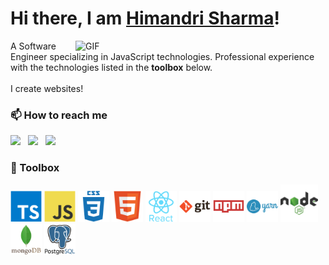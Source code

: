 # Hi there, I am <a href="https://himandrisharma.github.io">Himandri Sharma</a>!
<img align="right" alt="GIF" src="https://user-images.githubusercontent.com/43072879/153904222-04ae47c5-3297-4c5e-b8be-417e2480f53d.gif" width="400"/>
A Software Engineer specializing in JavaScript technologies. Professional experience with the technologies listed in the <b>toolbox</b> below.
<br/><br/>
I create websites!


### 📫 How to reach me 
[<img src="https://img.icons8.com/color/48/000000/twitter.png" width="50"/>](https://twitter.com/himandri5)  &nbsp; [<img src="https://img.icons8.com/color/48/000000/linkedin.png" width="50"/>](https://www.linkedin.com/in/himandri-sharma/)  &nbsp; <a href="mailto:hiamndrisharma27@gmail.com"> <img src="https://img.icons8.com/fluent/48/000000/gmail.png" width="50"/></a>

### 🧰 Toolbox

<img src="https://github.com/devicons/devicon/blob/master/icons/typescript/typescript-original.svg" alt="TypeScript" width="50" height="50"/> 
<img src="https://github.com/devicons/devicon/blob/master/icons/javascript/javascript-original.svg" alt="JavaScript" width="50" height="50"/> 
<img src="https://github.com/devicons/devicon/blob/master/icons/css3/css3-plain-wordmark.svg" alt="CSS" width="50" height="50"/>
<img src="https://github.com/devicons/devicon/blob/master/icons/html5/html5-original.svg" alt="HTML" width="50" height="50"/> 
<img src="https://github.com/devicons/devicon/blob/master/icons/react/react-original-wordmark.svg" alt="ReactJS" width="50" height="50"/> 
<img src="https://github.com/devicons/devicon/blob/master/icons/git/git-original-wordmark.svg" alt="Git" width="50" height="50"/>
<img src="https://github.com/devicons/devicon/blob/master/icons/npm/npm-original-wordmark.svg" alt="npm" width="50" height="50"/>
<img src="https://github.com/devicons/devicon/blob/master/icons/yarn/yarn-original-wordmark.svg" alt="yarn" width="50" height="50"/> 
<img src="https://github.com/devicons/devicon/blob/master/icons/nodejs/nodejs-original-wordmark.svg" alt="NodeJS" width="60" height="60"/>
<img src="https://github.com/devicons/devicon/blob/master/icons/mongodb/mongodb-original-wordmark.svg" alt="MongoDB" width="50" height="50"/>
<img src="https://github.com/devicons/devicon/blob/master/icons/postgresql/postgresql-original-wordmark.svg" alt="PostgreSQL" width="50" height="50"/>

